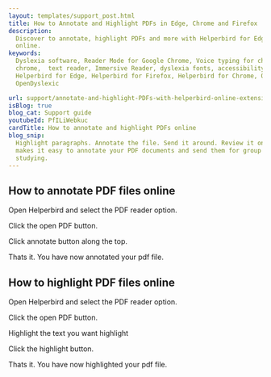```yaml
---
layout: templates/support_post.html
title: How to Annotate and Highlight PDFs in Edge, Chrome and Firefox
description:
  Discover to annotate, highlight PDFs and more with Helperbird for Edge, Chrome, iPad, iPhone
  online.
keywords:
  Dyslexia software, Reader Mode for Google Chrome, Voice typing for chrome, Text to speech for
  chrome,  text reader, Immersive Reader, dyslexia fonts, accessibility software, dyslexia software,
  Helperbird for Edge, Helperbird for Firefox, Helperbird for Chrome, Opendyslexic for Chrome,
  OpenDyslexic

url: support/annotate-and-highlight-PDFs-with-helperbird-online-extension/
isBlog: true
blog_cat: Support guide
youtubeId: PfILiWebkuc
cardTitle: How to annotate and highlight PDFs online
blog_snip:
  Highlight paragraphs. Annotate the file. Send it around. Review it online. Learn how Helperbird
  makes it easy to annotate your PDF documents and send them for group review online and for
  studying.
---
```


## How to annotate PDF files online

Open Helperbird and select the PDF reader option.

Click the open PDF button.

Click annotate button along the top.

Thats it. You have now annotated your pdf file.

## How to highlight PDF files online

Open Helperbird and select the PDF reader option.

Click the open PDF button.

Highlight the text you want highlight

Click the highlight button.

Thats it. You have now highlighted your pdf file.
